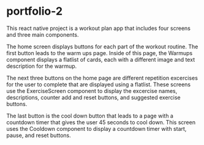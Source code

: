 # portfolio-2

This react native project is a workout plan app that includes four screens and three main components. 

The home screen displays buttons for each part of the workout routine. The first button leads to the warm ups page. Inside of this page, the Warmups component displays a flatlist of cards, each with a different image and text description for the warmup. 

The next three buttons on the home page are different repetition excercises for the user to complete that are displayed using a flatlist. These screens use the ExerciseScreen component to display the excercise names, descriptions, counter add and reset buttons, and suggested exercise buttons.

The last button is the cool down button that leads to a page with a countdown timer that gives the user 45 seconds to cool down. This screen uses the Cooldown component to display a countdown timer with start, pause, and reset buttons.